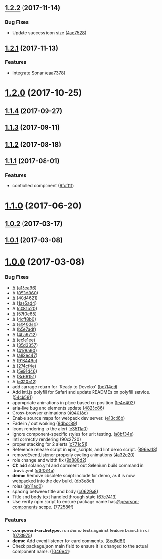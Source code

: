 <a name="1.2.2"></a>
## [1.2.2](https://github.com/Pearson-Higher-Ed/alerts/compare/v1.2.1...v1.2.2) (2017-11-14)


### Bug Fixes

* Update success icon size ([4ae7528](https://github.com/Pearson-Higher-Ed/alerts/commit/4ae7528))



<a name="1.2.1"></a>
## [1.2.1](https://github.com/Pearson-Higher-Ed/alerts/compare/v1.2.0...v1.2.1) (2017-11-13)


### Features

* Integrate Sonar ([eaa7378](https://github.com/Pearson-Higher-Ed/alerts/commit/eaa7378))



<a name="1.2.0"></a>
# [1.2.0](https://github.com/Pearson-Higher-Ed/alerts/compare/v1.1.4...v1.2.0) (2017-10-25)



<a name="1.1.4"></a>
## [1.1.4](https://github.com/Pearson-Higher-Ed/alerts/compare/v1.1.3...v1.1.4) (2017-09-27)



<a name="1.1.3"></a>
## [1.1.3](https://github.com/Pearson-Higher-Ed/alerts/compare/v1.1.2...v1.1.3) (2017-09-11)



<a name="1.1.2"></a>
## [1.1.2](https://github.com/Pearson-Higher-Ed/alerts/compare/v1.1.1...v1.1.2) (2017-08-18)



<a name="1.1.1"></a>
## [1.1.1](https://github.com/Pearson-Higher-Ed/alerts/compare/v1.1.0...v1.1.1) (2017-08-01)


### Features

* controlled component ([9fcff1f](https://github.com/Pearson-Higher-Ed/alerts/commit/9fcff1f))



<a name="1.1.0"></a>
# [1.1.0](https://github.com/Pearson-Higher-Ed/alerts/compare/v1.0.2...v1.1.0) (2017-06-20)



<a name="1.0.2"></a>
## [1.0.2](https://github.com/Pearson-Higher-Ed/alerts/compare/v1.0.1...v1.0.2) (2017-03-17)



<a name="1.0.1"></a>
## [1.0.1](https://github.com/Pearson-Higher-Ed/alerts/compare/v1.0.0...v1.0.1) (2017-03-08)



<a name="1.0.0"></a>
# [1.0.0](https://github.com/Pearson-Higher-Ed/alerts/compare/896ea18...v1.0.0) (2017-03-08)


### Bug Fixes

* ∆ ([a13ea96](https://github.com/Pearson-Higher-Ed/alerts/commit/a13ea96))
* ∆ ([853d860](https://github.com/Pearson-Higher-Ed/alerts/commit/853d860))
* ∆ ([40d4621](https://github.com/Pearson-Higher-Ed/alerts/commit/40d4621))
* ∆ ([1ae5ad4](https://github.com/Pearson-Higher-Ed/alerts/commit/1ae5ad4))
* ∆ ([c081b20](https://github.com/Pearson-Higher-Ed/alerts/commit/c081b20))
* ∆ ([57f0e65](https://github.com/Pearson-Higher-Ed/alerts/commit/57f0e65))
* ∆ ([4dff8b0](https://github.com/Pearson-Higher-Ed/alerts/commit/4dff8b0))
* ∆ ([a048da6](https://github.com/Pearson-Higher-Ed/alerts/commit/a048da6))
* ∆ ([b5e7adf](https://github.com/Pearson-Higher-Ed/alerts/commit/b5e7adf))
* ∆ ([4ba9712](https://github.com/Pearson-Higher-Ed/alerts/commit/4ba9712))
* ∆ ([ec1e1ee](https://github.com/Pearson-Higher-Ed/alerts/commit/ec1e1ee))
* ∆ ([35d3357](https://github.com/Pearson-Higher-Ed/alerts/commit/35d3357))
* ∆ ([4178a90](https://github.com/Pearson-Higher-Ed/alerts/commit/4178a90))
* ∆ ([a82ec47](https://github.com/Pearson-Higher-Ed/alerts/commit/a82ec47))
* ∆ ([918449c](https://github.com/Pearson-Higher-Ed/alerts/commit/918449c))
* ∆ ([274cf4e](https://github.com/Pearson-Higher-Ed/alerts/commit/274cf4e))
* ∆ ([5e91d46](https://github.com/Pearson-Higher-Ed/alerts/commit/5e91d46))
* ∆ ([3c66151](https://github.com/Pearson-Higher-Ed/alerts/commit/3c66151))
* ∆ ([c320c12](https://github.com/Pearson-Higher-Ed/alerts/commit/c320c12))
* add carrage return for 'Ready to Develop' ([bc7f4ed](https://github.com/Pearson-Higher-Ed/alerts/commit/bc7f4ed))
* Add Intl.js polyfill for Safari and update READMEs on polyfill service. ([54cb581](https://github.com/Pearson-Higher-Ed/alerts/commit/54cb581))
* appropriate animations in place based on position ([1e4e402](https://github.com/Pearson-Higher-Ed/alerts/commit/1e4e402))
* aria-live bug and elements update ([4823c86](https://github.com/Pearson-Higher-Ed/alerts/commit/4823c86))
* Cross-browser animations ([494018c](https://github.com/Pearson-Higher-Ed/alerts/commit/494018c))
* Enable source maps for webpack dev server. ([e13cd6b](https://github.com/Pearson-Higher-Ed/alerts/commit/e13cd6b))
* Fade in / out working ([8dbcc89](https://github.com/Pearson-Higher-Ed/alerts/commit/8dbcc89))
* Icons rendering to the alert ([e3511a0](https://github.com/Pearson-Higher-Ed/alerts/commit/e3511a0))
* Ignore component-specific styles for unit testing. ([a8bf34e](https://github.com/Pearson-Higher-Ed/alerts/commit/a8bf34e))
* Intl correctly rendering ([90c2720](https://github.com/Pearson-Higher-Ed/alerts/commit/90c2720))
* proper stacking for 2 alerts ([c771c51](https://github.com/Pearson-Higher-Ed/alerts/commit/c771c51))
* Reference release script in npm_scripts, and lint demo script. ([896ea18](https://github.com/Pearson-Higher-Ed/alerts/commit/896ea18))
* removeEventListener properly cycling animations ([4a32e20](https://github.com/Pearson-Higher-Ed/alerts/commit/4a32e20))
* role change and width fix ([9d888d2](https://github.com/Pearson-Higher-Ed/alerts/commit/9d888d2))
* **CI:** add solano.yml and comment out Selenium build command in .travis.yml ([d3f064a](https://github.com/Pearson-Higher-Ed/alerts/commit/d3f064a))
* **demo:** Remove obsolete script include for demo, as it is now webpacked into the dev build. ([db3e8cf](https://github.com/Pearson-Higher-Ed/alerts/commit/db3e8cf))
* roles ([ab11ad0](https://github.com/Pearson-Higher-Ed/alerts/commit/ab11ad0))
* spacing between title and body ([c0629a8](https://github.com/Pearson-Higher-Ed/alerts/commit/c0629a8))
* Title and body text handled through state ([67c7413](https://github.com/Pearson-Higher-Ed/alerts/commit/67c7413))
* Use verify npm script to ensure package name has [@pearson-components](https://github.com/pearson-components) scope. ([772586f](https://github.com/Pearson-Higher-Ed/alerts/commit/772586f))


### Features

* **component-archetype:** run demo tests against feature branch in ci ([073f975](https://github.com/Pearson-Higher-Ed/alerts/commit/073f975))
* **demo:** Add event listener for card comments. ([8ed5d8f](https://github.com/Pearson-Higher-Ed/alerts/commit/8ed5d8f))
* Check package.json main field to ensure it is changed to the actual component name. ([1046e41](https://github.com/Pearson-Higher-Ed/alerts/commit/1046e41))



